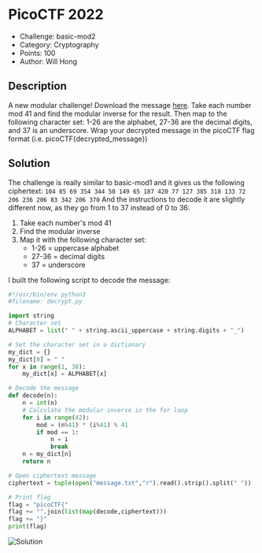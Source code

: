 # PicoCTF 2022
- Challenge: basic-mod2
- Category: Cryptography
- Points: 100
- Author: Will Hong

## Description
A new modular challenge!
Download the message [here](https://artifacts.picoctf.net/c/500/message.txt).
Take each number mod 41 and find the modular inverse for the result. Then map to the following character set: 1-26 are the alphabet, 27-36 are the decimal digits, and 37 is an underscore.
Wrap your decrypted message in the picoCTF flag format (i.e. picoCTF{decrypted_message})

## Solution
The challenge is really similar to basic-mod1 and it gives us the following ciphertext:
`104 85 69 354 344 50 149 65 187 420 77 127 385 318 133 72 206 236 206 83 342 206 370`
And the instructions to decode it are slightly different now, as they go from 1 to 37 instead of 0 to 36:
1. Take each number's mod 41
2. Find the modular inverse
3. Map it with the following character set:
	* 1-26 = uppercase alphabet
	* 27-36 = decimal digits
	* 37 = underscore

I built the following script to decode the message:
```python
#!/usr/bin/env python3
#filename: decrypt.py

import string
# Character set
ALPHABET = list(" " + string.ascii_uppercase + string.digits + "_")

# Set the character set in a dictionary
my_dict = {}
my_dict[0] = " "
for x in range(1, 38):
	my_dict[x] = ALPHABET[x]

# Decode the message
def decode(n):
	n = int(n)
	# Calculate the modular inverse in the for loop
	for i in range(42):
		mod = (n%41) * (i%41) % 41
		if mod == 1: 
			n = i
			break
	n = my_dict[n]
	return n

# Open ciphertext message
ciphertext = tuple(open("message.txt","r").read().strip().split(" "))

# Print flag
flag = "picoCTF{"
flag += "".join(list(map(decode,ciphertext)))
flag += "}"
print(flag)
```

![Solution](https://imgur.com/lzb68J1.png)
